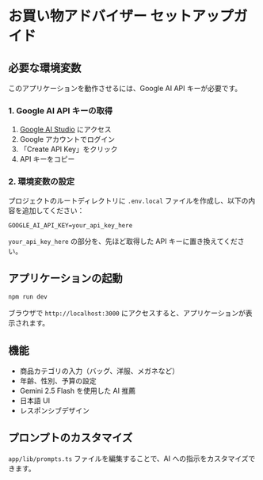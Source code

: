 # お買い物アドバイザー セットアップガイド

## 必要な環境変数

このアプリケーションを動作させるには、Google AI API キーが必要です。

### 1. Google AI API キーの取得

1. [Google AI Studio](https://makersuite.google.com/app/apikey) にアクセス
2. Google アカウントでログイン
3. 「Create API Key」をクリック
4. API キーをコピー

### 2. 環境変数の設定

プロジェクトのルートディレクトリに `.env.local` ファイルを作成し、以下の内容を追加してください：

```
GOOGLE_AI_API_KEY=your_api_key_here
```

`your_api_key_here` の部分を、先ほど取得した API キーに置き換えてください。

## アプリケーションの起動

```bash
npm run dev
```

ブラウザで `http://localhost:3000` にアクセスすると、アプリケーションが表示されます。

## 機能

- 商品カテゴリの入力（バッグ、洋服、メガネなど）
- 年齢、性別、予算の設定
- Gemini 2.5 Flash を使用した AI 推薦
- 日本語 UI
- レスポンシブデザイン

## プロンプトのカスタマイズ

`app/lib/prompts.ts` ファイルを編集することで、AI への指示をカスタマイズできます。 